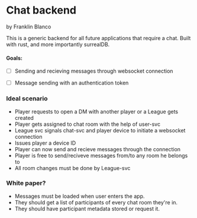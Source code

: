 # Chat backend
by Franklin Blanco

This is a generic backend for all future applications that require a chat. Built with rust, and more importantly surrealDB.

#### Goals:
- [ ] Sending and recieving messages through websocket connection
- [ ] Message sending with an authentication token


### Ideal scenario
- Player requests to open a DM with another player or a League gets created 
- Player gets assigned to chat room with the help of user-svc
- League svc signals chat-svc and player device to initiate a websocket connection
- Issues player a device ID
- Player can now send and recieve messages through the connection
- Player is free to send/reciveve messages from/to any room he belongs to
- All room changes must be done by League-svc

### White paper?
- Messages must be loaded when user enters the app. 
- They should get a list of participants of every chat room they're in.
- They should have participant metadata stored or request it.

